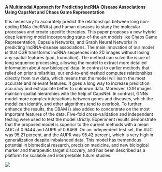 **A Multimodal Approach for Predicting lncRNA-Disease Associations Using CapsNet and Chaos Game Representation**

It is necessary to accurately predict the relationships between long non-coding RNAs (lncRNAs) and human diseases to study the molecular processes and create specific therapies. This paper proposes a new hybrid deep learning model incorporating state-of-the-art models like Chaos Game Representation, Capsule Networks, and Graph Neural Networks in predicting lncRNA-disease associations. The main innovation of our model is that CGR transforms lncRNA sequences into 2D images without losing any spatial features (pad, truncation). The method can solve the issue of long sequence processing, allowing the model to extract more detailed information about raw biological data. In contrast to earlier methods that relied on prior similarities, our end-to-end method computes relationships directly from raw data, which means that the model will learn the most accurate and relevant features. It goes a long way to increase prediction accuracy and extrapolate better to unknown data. Moreover, CGR images maintain spatial hierarchies with the help of CapsNet.
In contrast, GNNs model more complex interactions between genes and diseases, which the model can identify, and other algorithms tend to overlook. To further enhance the results, the CBAM is also added to concentrate on the most important features of the data. Five-fold cross-validation and independent testing were used to test the model strictly. Experiment results demonstrate that the proposed model is superior to the current methods with a mean AUC of 0.9444 and AUPR of 0.9469. On an independent test set, the AUC was 95.21 percent, and the AUPR was 95.42 percent, which is very high in generalization despite imbalanced data. This model has tremendous potential in biomedical research, precision medicine, and new biological marker and therapeutic target discovery, and has been described as a platform for scalable and interpretable future studies.

![](https://github.com/Zahra-Farrokhi/Predicting-lncRNA-Disease-Associations-Using-CapsNet-and-Chaos-Game-Representation/raw/main/Fig_proposed%20Method.png)


